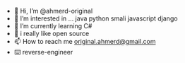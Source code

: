 - 👋 Hi, I’m @ahmerd-original
- 👀 I’m interested in ... java python smali javascript django
- 🌱 I’m currently learning C#
- 💞️ i really like open source
- 📫 How to reach me original.ahmerd@gmail.com 
- ⌨️ reverse-engineer

<!---
ahmerd-original/ahmerd-original is a ✨ special ✨ repository because its `README.md` (this file) appears on your GitHub profile.
You can click the Preview link to take a look at your changes.
--->

